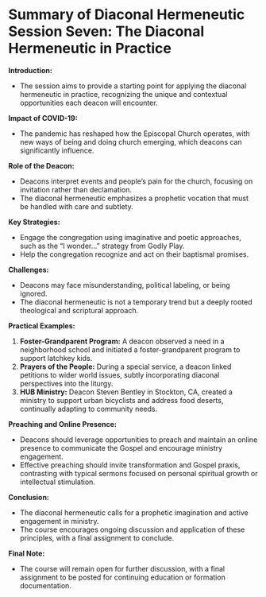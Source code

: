# Summary of Diaconal Hermeneutic Session Seven: The Diaconal Hermeneutic in Practice

**Introduction:**

- The session aims to provide a starting point for applying the diaconal hermeneutic in practice, recognizing the unique and contextual opportunities each deacon will encounter.

**Impact of COVID-19:**

- The pandemic has reshaped how the Episcopal Church operates, with new ways of being and doing church emerging, which deacons can significantly influence.

**Role of the Deacon:**

- Deacons interpret events and people’s pain for the church, focusing on invitation rather than declamation.
- The diaconal hermeneutic emphasizes a prophetic vocation that must be handled with care and subtlety.

**Key Strategies:**

- Engage the congregation using imaginative and poetic approaches, such as the “I wonder...” strategy from Godly Play.
- Help the congregation recognize and act on their baptismal promises.

**Challenges:**

- Deacons may face misunderstanding, political labeling, or being ignored.
- The diaconal hermeneutic is not a temporary trend but a deeply rooted theological and scriptural approach.

**Practical Examples:**

1. **Foster-Grandparent Program:** A deacon observed a need in a neighborhood school and initiated a foster-grandparent program to support latchkey kids.
2. **Prayers of the People:** During a special service, a deacon linked petitions to wider world issues, subtly incorporating diaconal perspectives into the liturgy.
3. **HUB Ministry:** Deacon Steven Bentley in Stockton, CA, created a ministry to support urban bicyclists and address food deserts, continually adapting to community needs.

**Preaching and Online Presence:**

- Deacons should leverage opportunities to preach and maintain an online presence to communicate the Gospel and encourage ministry engagement.
- Effective preaching should invite transformation and Gospel praxis, contrasting with typical sermons focused on personal spiritual growth or intellectual stimulation.

**Conclusion:**

- The diaconal hermeneutic calls for a prophetic imagination and active engagement in ministry.
- The course encourages ongoing discussion and application of these principles, with a final assignment to conclude.

**Final Note:**

- The course will remain open for further discussion, with a final assignment to be posted for continuing education or formation documentation.
